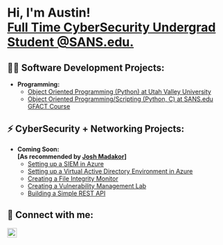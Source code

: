 <h1>Hi, I'm Austin! <br/>
<a href="https://www.sans.edu/cyber-security-programs/bachelors-degree/?msc=main-nav">Full Time CyberSecurity Undergrad Student @SANS.edu.</a></h1>

<h2>👨‍💻 Software Development Projects:</h2>

- <b>Programming:</b>
  - [Object Oriented Programming (Python) at Utah Valley University](https://github.com/vp0331/INFO1200-Assignments)
  - [Object Oriented Programming/Scripting (Python, C) at SANS.edu GFACT Course](https://github.com/ajordan-cyber/GFACTprojects)

<h2>⚡ CyberSecurity + Networking Projects:</h2>

- <b>Coming Soon: <br>[As recommended by <a href="https://www.youtube.com/watch?v=P9wz0Sted_I">Josh Madakor</a>]</b>
  - [Setting up a SIEM in Azure](https://www.youtube.com/watch?v=RoZeVbbZ0o0&list=PLqBeiU46hx1H--SNfTrohTOWeqkK-M2Y0&index=7)
  - [Setting up a Virtual Active Directory Environment in Azure](https://www.youtube.com/watch?v=MHsI8hJmggI&list=PLqBeiU46hx1H--SNfTrohTOWeqkK-M2Y0)
  - [Creating a File Integrity Monitor](https://www.youtube.com/watch?v=WJODYmk4ys8&list=PLqBeiU46hx1H--SNfTrohTOWeqkK-M2Y0&index=9)
  - [Creating a Vulnerability Management Lab](https://www.youtube.com/watch?v=lT6Px9zJM3s&list=PLqBeiU46hx1H--SNfTrohTOWeqkK-M2Y0&index=6)
  - [Building a Simple REST API](https://www.youtube.com/watch?v=IXzgjovXU94&list=PLqBeiU46hx1GcbdLMBdwMA8Hy4liGAWYf)


<h2> 🤳 Connect with me:</h2>

[<img align="left" alt="ajordancyber | LinkedIn" width="22px" src="https://cdn.jsdelivr.net/npm/simple-icons@v3/icons/linkedin.svg" />][linkedin]

[linkedin]: https://linkedin.com/in/ajordancyber

<!--
**ajordan-cyber/ajordan-cyber** is a ✨ _special_ ✨ repository because its `README.md` (this file) appears on your GitHub profile.

Here are some ideas to get you started:

- 🔭 I’m currently working on ...
- 🌱 I’m currently learning ...
- 👯 I’m looking to collaborate on ...
- 🤔 I’m looking for help with ...
- 💬 Ask me about ...
- 📫 How to reach me: ...
- 😄 Pronouns: ...
- ⚡ Fun fact: ...
-->
